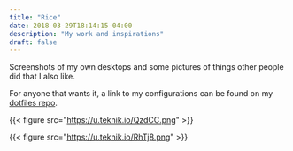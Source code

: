 ```yaml
---
title: "Rice"
date: 2018-03-29T18:14:15-04:00
description: "My work and inspirations"
draft: false
---
```


Screenshots of my own desktops and some pictures of things other people did that I also like.

For anyone that wants it, a link to my configurations can be found on my [dotfiles repo](https://github.com/donniebishop/dotfiles).

{{< figure src="https://u.teknik.io/QzdCC.png" >}}

{{< figure src="https://u.teknik.io/RhTj8.png" >}}
